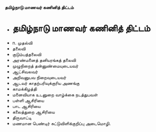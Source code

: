 **தமிழ்நாடு மாணவர் கணினித் திட்டம்**
- # தமிழ்நாடு மாணவர் கணினித் திட்டம்
- n. முதல்வி
- தலைவி
- குடும்பத்தலைவி
- அரண்மனைத் தனியரங்கத் தலைவி
- முழுநிறைத் தன்னுண்மையுடையவர்
- ஆட்சிவலவர்
- அறிவனுபவ நிறைவுடையவர்
- ஆடவர் காதற்பரிவுக்குரிய அணங்கு
- காமக்கிழத்தி
- மனைவியாக உடனுறை வாழ்க்கை நடத்துபவள்
- பள்ளி ஆசிரியை
- பாட ஆசிரியை
- கலைத்துறை ஆசிரியை
- திருவாட்டி
- மணமான பெண்டிர் சுட்டுவிளிக்குறிப்பு அடைமொழி.

